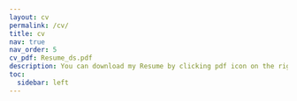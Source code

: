 ```yaml
---
layout: cv
permalink: /cv/
title: cv
nav: true
nav_order: 5
cv_pdf: Resume_ds.pdf
description: You can download my Resume by clicking pdf icon on the right.
toc:
  sidebar: left
---
```


